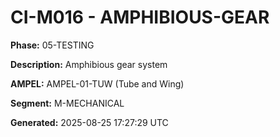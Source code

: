 # CI-M016 - AMPHIBIOUS-GEAR

**Phase:** 05-TESTING

**Description:** Amphibious gear system

**AMPEL:** AMPEL-01-TUW (Tube and Wing)

**Segment:** M-MECHANICAL

**Generated:** 2025-08-25 17:27:29 UTC
